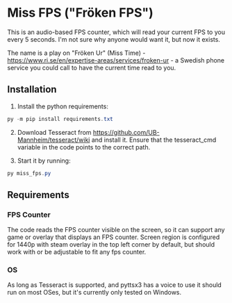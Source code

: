 # Miss FPS ("Fröken FPS")

This is an audio-based FPS counter, which will read your current FPS to you every 5 seconds. I'm not sure why anyone would want it, but now it exists.

The name is a play on "Fröken Ur" (Miss Time) - https://www.ri.se/en/expertise-areas/services/froken-ur - a Swedish phone service you could call to have the current time read to you.

## Installation

1. Install the python requirements:

```powershell
py -m pip install requirements.txt
```

2. Download Tesseract from https://github.com/UB-Mannheim/tesseract/wiki and install it. Ensure that the tesseract_cmd variable in the code points to the correct path. 

3. Start it by running:

```powershell
py miss_fps.py
```

## Requirements

### FPS Counter
The code reads the FPS counter visible on the screen, so it can support any game or overlay that displays an FPS counter. Screen region is configured for 1440p with steam overlay in the top left corner by default, but should work with or be adjustable to fit any fps counter.

### OS
As long as Tesseract is supported, and pyttsx3 has a voice to use it should run on most OSes, but it's currently only tested on Windows.
